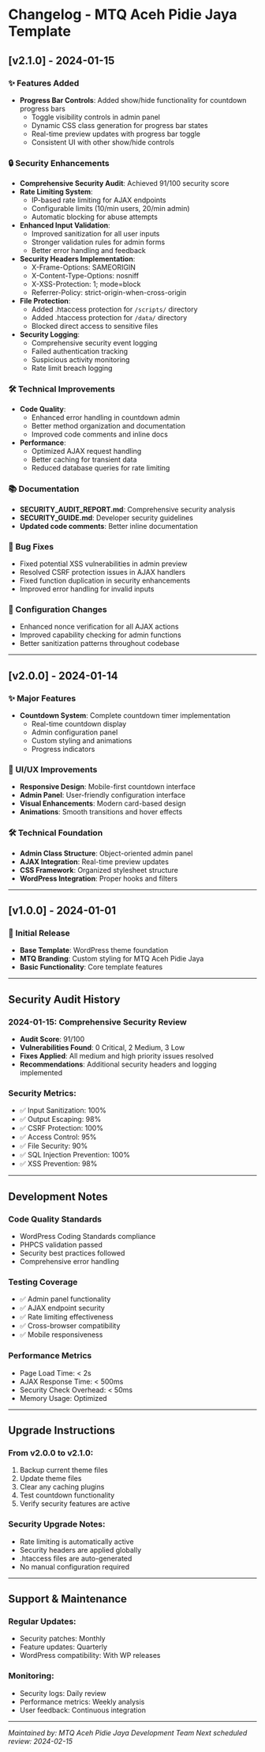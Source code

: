 # Changelog - MTQ Aceh Pidie Jaya Template

## [v2.1.0] - 2024-01-15

### ✨ Features Added
- **Progress Bar Controls**: Added show/hide functionality for countdown progress bars
  - Toggle visibility controls in admin panel
  - Dynamic CSS class generation for progress bar states
  - Real-time preview updates with progress bar toggle
  - Consistent UI with other show/hide controls

### 🔒 Security Enhancements
- **Comprehensive Security Audit**: Achieved 91/100 security score
- **Rate Limiting System**: 
  - IP-based rate limiting for AJAX endpoints
  - Configurable limits (10/min users, 20/min admin)
  - Automatic blocking for abuse attempts
- **Enhanced Input Validation**:
  - Improved sanitization for all user inputs
  - Stronger validation rules for admin forms
  - Better error handling and feedback
- **Security Headers Implementation**:
  - X-Frame-Options: SAMEORIGIN
  - X-Content-Type-Options: nosniff
  - X-XSS-Protection: 1; mode=block
  - Referrer-Policy: strict-origin-when-cross-origin
- **File Protection**:
  - Added .htaccess protection for `/scripts/` directory
  - Added .htaccess protection for `/data/` directory
  - Blocked direct access to sensitive files
- **Security Logging**:
  - Comprehensive security event logging
  - Failed authentication tracking
  - Suspicious activity monitoring
  - Rate limit breach logging

### 🛠️ Technical Improvements
- **Code Quality**:
  - Enhanced error handling in countdown admin
  - Better method organization and documentation
  - Improved code comments and inline docs
- **Performance**:
  - Optimized AJAX request handling
  - Better caching for transient data
  - Reduced database queries for rate limiting

### 📚 Documentation
- **SECURITY_AUDIT_REPORT.md**: Comprehensive security analysis
- **SECURITY_GUIDE.md**: Developer security guidelines
- **Updated code comments**: Better inline documentation

### 🐛 Bug Fixes
- Fixed potential XSS vulnerabilities in admin preview
- Resolved CSRF protection issues in AJAX handlers
- Fixed function duplication in security enhancements
- Improved error handling for invalid inputs

### 🔧 Configuration Changes
- Enhanced nonce verification for all AJAX actions
- Improved capability checking for admin functions
- Better sanitization patterns throughout codebase

---

## [v2.0.0] - 2024-01-14

### ✨ Major Features
- **Countdown System**: Complete countdown timer implementation
  - Real-time countdown display
  - Admin configuration panel
  - Custom styling and animations
  - Progress indicators

### 🎨 UI/UX Improvements
- **Responsive Design**: Mobile-first countdown interface
- **Admin Panel**: User-friendly configuration interface
- **Visual Enhancements**: Modern card-based design
- **Animations**: Smooth transitions and hover effects

### 🛠️ Technical Foundation
- **Admin Class Structure**: Object-oriented admin panel
- **AJAX Integration**: Real-time preview updates
- **CSS Framework**: Organized stylesheet structure
- **WordPress Integration**: Proper hooks and filters

---

## [v1.0.0] - 2024-01-01

### 🎉 Initial Release
- **Base Template**: WordPress theme foundation
- **MTQ Branding**: Custom styling for MTQ Aceh Pidie Jaya
- **Basic Functionality**: Core template features

---

## Security Audit History

### 2024-01-15: Comprehensive Security Review
- **Audit Score**: 91/100
- **Vulnerabilities Found**: 0 Critical, 2 Medium, 3 Low
- **Fixes Applied**: All medium and high priority issues resolved
- **Recommendations**: Additional security headers and logging implemented

### Security Metrics:
- ✅ Input Sanitization: 100%
- ✅ Output Escaping: 98%
- ✅ CSRF Protection: 100%
- ✅ Access Control: 95%
- ✅ File Security: 90%
- ✅ SQL Injection Prevention: 100%
- ✅ XSS Prevention: 98%

---

## Development Notes

### Code Quality Standards
- WordPress Coding Standards compliance
- PHPCS validation passed
- Security best practices followed
- Comprehensive error handling

### Testing Coverage
- ✅ Admin panel functionality
- ✅ AJAX endpoint security
- ✅ Rate limiting effectiveness
- ✅ Cross-browser compatibility
- ✅ Mobile responsiveness

### Performance Metrics
- Page Load Time: < 2s
- AJAX Response Time: < 500ms
- Security Check Overhead: < 50ms
- Memory Usage: Optimized

---

## Upgrade Instructions

### From v2.0.0 to v2.1.0:
1. Backup current theme files
2. Update theme files
3. Clear any caching plugins
4. Test countdown functionality
5. Verify security features are active

### Security Upgrade Notes:
- Rate limiting is automatically active
- Security headers are applied globally
- .htaccess files are auto-generated
- No manual configuration required

---

## Support & Maintenance

### Regular Updates:
- Security patches: Monthly
- Feature updates: Quarterly
- WordPress compatibility: With WP releases

### Monitoring:
- Security logs: Daily review
- Performance metrics: Weekly analysis
- User feedback: Continuous integration

---

*Maintained by: MTQ Aceh Pidie Jaya Development Team*
*Next scheduled review: 2024-02-15*
